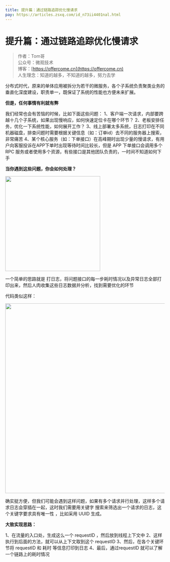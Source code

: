 ```yaml
---
title: 提升篇：通过链路追踪优化慢请求
pay: https://articles.zsxq.com/id_n73ii4401nal.html
---
```


#  提升篇：通过链路追踪优化慢请求

> 作者：Tom哥
> <br/>公众号：微观技术
> <br/> 博客：[https://offercome.cn](https://offercome.cn)
> <br/> 人生理念：知道的越多，不知道的越多，努力去学


分布式时代，原来的单体应用被拆分为若干的微服务，各个子系统负责聚类业务的垂直化深度建设，职责单一，既保证了系统的性能也方便未来扩展。

**但是，任何事情有利就有弊**

我们经常也会有苦恼的时候，比如下面这些问题：
1、客户端一次请求，内部要跨越十几个子系统，如果出现慢响应，如何快速定位卡在哪个环节？
2、老板安排任务，优化一下系统性能，如何展开工作？
3、线上部署太多系统，日志打印在不同机器磁盘，排查问题时需要根据关键信息（如：订单id）去不同的服务器上搜索，非常痛苦
4、某个核心服务（如：下单接口）在高峰期时出现少量的慢请求，有用户向客服投诉在APP下单时出现等待时间比较长，但是 APP 下单接口会调用多个 RPC 服务或者使用多个资源，有些接口是其他团队负责的，一时间不知道如何下手

**当你遇到这些问题，你会如何处理？**

<div align="left">
    <img src="https://offercome.cn/images/pay/arch/22-1.png" width="300px">
</div>

一个简单的思路就是 打日志，将问题接口的每一步耗时情况以及异常日志全部打印出来，然后人肉收集这些日志数据并分析，找到需要优化的环节

代码类似这样：


<div align="left">
    <img src="https://offercome.cn/images/pay/arch/22-2.png" width="600px">
</div>

确实挺方便，但我们可能会遇到这样问题，如果有多个请求并行处理，这样多个请求日志会穿插在一起，这时我们需要用关键字 搜索来筛选出一个请求的日志，这个关键字要求具有唯一性 ，比如采用 UUID 生成。

**大致实现思路：**

1、在流量的入口处，生成这么一个 requestID ，然后放到线程上下文中
2、这样执行到后面的方法，就可以从上下文取到这个 requestID
3、然后，在各个关键环节将 requestID 和 耗时 等信息打印到日志
4、最后，通过requestID 就可以了解一个链路上的耗时情况